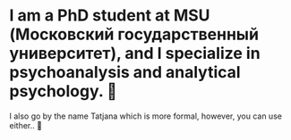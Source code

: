 # I am a PhD student at MSU (Московский государственный университет), and I specialize in psychoanalysis and analytical psychology. 🌼

I also go by the name Tatjana which is more formal, however, you can use either.. 🙂


<!--
**TanyaLeonidovna/TanyaLeonidovna** is a ✨ _special_ ✨ repository because its `README.md` (this file) appears on your GitHub profile.

Here are some ideas to get you started:

- 🔭 I’m currently working on ...
- 🌱 I’m currently learning ...
- 👯 I’m looking to collaborate on ...
- 🤔 I’m looking for help with ...ou
- 💬 Ask me about ...
- 📫 How to reach me: ...
- 😄 Pronouns: ...
- ⚡ Fun fact: ...
-->
